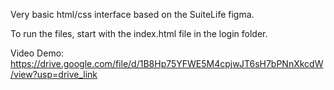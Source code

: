 Very basic html/css interface based on the SuiteLife figma.

To run the files, start with the index.html file in the login folder.

Video Demo: https://drive.google.com/file/d/1B8Hp75YFWE5M4cpjwJT6sH7bPNnXkcdW/view?usp=drive_link
